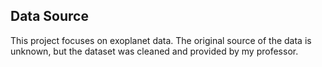 ## Data Source

This project focuses on exoplanet data. The original source of the data is unknown, but the dataset was cleaned and provided by my professor.

